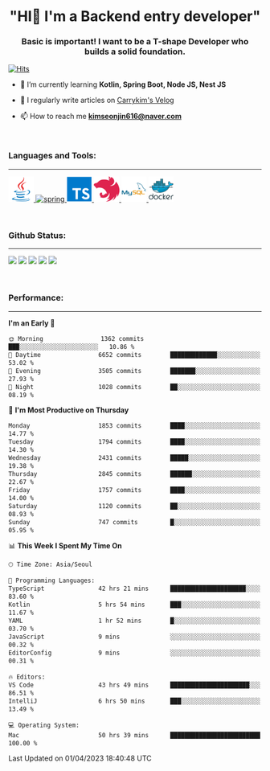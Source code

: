 <h1 align="center">"HI👋 I'm a Backend entry developer" </h1>
<h3 align="center">Basic is important! I want to be a T-shape Developer who builds a solid foundation.</h3>

[![Hits](https://hits.seeyoufarm.com/api/count/incr/badge.svg?url=https%3A%2F%2Fgithub.com%2Fgimseonjin&count_bg=%2318BFE5&title_bg=%23555555&icon=ko-fi.svg&icon_color=%23E7E7E7&title=hits&edge_flat=false)](https://hits.seeyoufarm.com)

- 🌱 I’m currently learning **Kotlin, Spring Boot, Node JS, Nest JS**

- 📝 I regularly write articles on [Carrykim's Velog](https://velog.io/@carrykim)

- 📫 How to reach me **kimseonjin616@naver.com**

<br/>

<h3 align="left">Languages and Tools:</h3>

***

<p align="left"> 
 <a href="https://www.java.com" target="_blank" rel="noreferrer"> <img src="https://raw.githubusercontent.com/devicons/devicon/master/icons/java/java-original.svg" alt="java" width="10%" height="10%"/> </a>
 <a href="https://spring.io/" target="_blank" rel="noreferrer"> <img src="https://www.vectorlogo.zone/logos/springio/springio-icon.svg" alt="spring" width="10%" height="10%"/> </a>
  <a href="https://www.typescriptlang.org/" target="_blank" rel="noreferrer"> <img src="https://raw.githubusercontent.com/devicons/devicon/master/icons/typescript/typescript-original.svg" alt="typescript" width="10%" height="10%"/> </a>
<a href="https://nestjs.com/" target="_blank" rel="noreferrer"> <img src="https://raw.githubusercontent.com/devicons/devicon/master/icons/nestjs/nestjs-plain.svg" alt="nestjs" width="10%" height="10%"/> </a> 
<a href="https://www.mysql.com/" target="_blank" rel="noreferrer"> <img src="https://raw.githubusercontent.com/devicons/devicon/master/icons/mysql/mysql-original-wordmark.svg" alt="mysql" width="10%" height="10%"/>  </a>
 <a href="https://www.docker.com/" target="_blank" rel="noreferrer"> <img src="https://raw.githubusercontent.com/devicons/devicon/master/icons/docker/docker-original-wordmark.svg" alt="docker" width="10%" height="10%"/> </a>
 </p>
</p>

<br/>

<h3 align="left">Github Status:</h3>

***

![](http://github-profile-summary-cards.vercel.app/api/cards/profile-details?username=gimseonjin&theme=nord_bright)
![](http://github-profile-summary-cards.vercel.app/api/cards/repos-per-language?username=gimseonjin&theme=nord_bright)
![](http://github-profile-summary-cards.vercel.app/api/cards/most-commit-language?username=gimseonjin&theme=nord_bright)
![](http://github-profile-summary-cards.vercel.app/api/cards/stats?username=gimseonjin&theme=nord_bright)
![](http://github-profile-summary-cards.vercel.app/api/cards/productive-time?username=gimseonjin&theme=nord_bright&utcOffset=8)


<br/>

<h3 align="left">Performance:</h3>

***

<!--START_SECTION:waka-->
**I'm an Early 🐤** 

```text
🌞 Morning                1362 commits        ███░░░░░░░░░░░░░░░░░░░░░░   10.86 % 
🌆 Daytime                6652 commits        █████████████░░░░░░░░░░░░   53.02 % 
🌃 Evening                3505 commits        ███████░░░░░░░░░░░░░░░░░░   27.93 % 
🌙 Night                  1028 commits        ██░░░░░░░░░░░░░░░░░░░░░░░   08.19 % 
```
📅 **I'm Most Productive on Thursday** 

```text
Monday                   1853 commits        ████░░░░░░░░░░░░░░░░░░░░░   14.77 % 
Tuesday                  1794 commits        ████░░░░░░░░░░░░░░░░░░░░░   14.30 % 
Wednesday                2431 commits        █████░░░░░░░░░░░░░░░░░░░░   19.38 % 
Thursday                 2845 commits        ██████░░░░░░░░░░░░░░░░░░░   22.67 % 
Friday                   1757 commits        ████░░░░░░░░░░░░░░░░░░░░░   14.00 % 
Saturday                 1120 commits        ██░░░░░░░░░░░░░░░░░░░░░░░   08.93 % 
Sunday                   747 commits         █░░░░░░░░░░░░░░░░░░░░░░░░   05.95 % 
```


📊 **This Week I Spent My Time On** 

```text
🕑︎ Time Zone: Asia/Seoul

💬 Programming Languages: 
TypeScript               42 hrs 21 mins      █████████████████████░░░░   83.60 % 
Kotlin                   5 hrs 54 mins       ███░░░░░░░░░░░░░░░░░░░░░░   11.67 % 
YAML                     1 hr 52 mins        █░░░░░░░░░░░░░░░░░░░░░░░░   03.70 % 
JavaScript               9 mins              ░░░░░░░░░░░░░░░░░░░░░░░░░   00.32 % 
EditorConfig             9 mins              ░░░░░░░░░░░░░░░░░░░░░░░░░   00.31 % 

🔥 Editors: 
VS Code                  43 hrs 49 mins      ██████████████████████░░░   86.51 % 
IntelliJ                 6 hrs 50 mins       ███░░░░░░░░░░░░░░░░░░░░░░   13.49 % 

💻 Operating System: 
Mac                      50 hrs 39 mins      █████████████████████████   100.00 % 
```


 Last Updated on 01/04/2023 18:40:48 UTC
<!--END_SECTION:waka-->

<div align="center">
  
